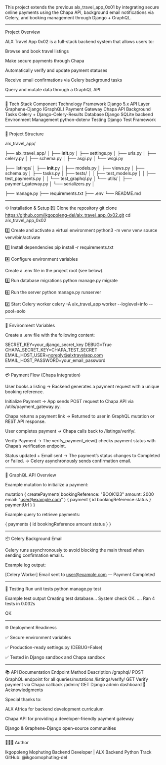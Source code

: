 This project extends the previous alx_travel_app_0x01 by integrating secure online payments using the Chapa API, background email notifications via Celery, and booking management through Django + GraphQL.

---
Project Overview

ALX Travel App 0x02 is a full-stack backend system that allows users to:

Browse and book travel listings

Make secure payments through Chapa

Automatically verify and update payment statuses

Receive email confirmations via Celery background tasks

Query and mutate data through a GraphQL API

---
🧩 Tech Stack
Component	Technology
Framework	Django 5.x
API Layer	Graphene-Django (GraphQL)
Payment Gateway	Chapa API
Background Tasks	Celery + Django-Celery-Results
Database	Django SQLite backend
Environment Management	python-dotenv
Testing	Django Test Framework

---
📁 Project Structure

alx_travel_app/

├── alx_travel_app/
│   ├── __init__.py
│   ├── settings.py
│   ├── urls.py
│   ├── celery.py
│   ├── schema.py
│   ├── asgi.py
│   └── wsgi.py

├── listings/
│   ├── __init__.py
│   ├── models.py
│   ├── views.py
│   ├── schema.py
│   ├── tasks.py
│   ├── tests/
│   │   ├── test_models.py
│   │   ├── test_payments.py
│   │   └── test_graphql.py
│   └── utils/
│       ├── payment_gateway.py
│       └── serializers.py
│

├── manage.py
├── requirements.txt
├── .env
└── README.md

---
⚙️ Installation & Setup
1️⃣ Clone the repository
git clone https://github.com/ikgopoleng-del/alx_travel_app_0x02.git
cd alx_travel_app_0x02

2️⃣ Create and activate a virtual environment
python3 -m venv venv
source venv/bin/activate

3️⃣ Install dependencies
pip install -r requirements.txt

4️⃣ Configure environment variables

Create a .env file in the project root (see below).

5️⃣ Run database migrations
python manage.py migrate

6️⃣ Run the server
python manage.py runserver

7️⃣ Start Celery worker
celery -A alx_travel_app worker --loglevel=info --pool=solo

---
🔐 Environment Variables

Create a .env file with the following content:

SECRET_KEY=your_django_secret_key
DEBUG=True
CHAPA_SECRET_KEY=CHAPA_TEST_SECRET
EMAIL_HOST_USER=noreply@alxtravelapp.com
EMAIL_HOST_PASSWORD=your_email_password

---
💳 Payment Flow (Chapa Integration)

User books a listing
→ Backend generates a payment request with a unique booking reference.

Initialize Payment
→ App sends POST request to Chapa API via /utils/payment_gateway.py.

Chapa returns a payment link
→ Returned to user in GraphQL mutation or REST API response.

User completes payment
→ Chapa calls back to /listings/verify/.

Verify Payment
→ The verify_payment_view() checks payment status with Chapa’s verification endpoint.

Status updated + Email sent
→ The payment’s status changes to Completed or Failed.
→ Celery asynchronously sends confirmation email.

---
🧠 GraphQL API Overview

Example mutation to initialize a payment:

mutation {
  createPayment(
    bookingReference: "BOOK123"
    amount: 2000
    email: "user@example.com"
  ) {
    payment {
      id
      bookingReference
      status
    }
    paymentUrl
  }
}


Example query to retrieve payments:

{
  payments {
    id
    bookingReference
    amount
    status
  }
}

---
📦 Celery Background Email

Celery runs asynchronously to avoid blocking the main thread when sending confirmation emails.

Example log output:

[Celery Worker] Email sent to user@example.com — Payment Completed

---
🧪 Testing
Run unit tests
python manage.py test

Example test output
Creating test database...
System check OK.
....
Ran 4 tests in 0.032s

OK

---
🌐 Deployment Readiness

✅ Secure environment variables

✅ Production-ready settings.py (DEBUG=False)

✅ Tested in Django sandbox and Chapa sandbox

---
📚 API Documentation
Endpoint	Method	Description
/graphql/	POST	GraphQL endpoint for all queries/mutations
/listings/verify/	GET	Verify payment via Chapa callback
/admin/	GET	Django admin dashboard
🏁 Acknowledgments

Special thanks to:

ALX Africa for backend development curriculum

Chapa API for providing a developer-friendly payment gateway

Django & Graphene-Django open-source communities

---
👨🏽‍💻 Author

Ikgopoleng Mophuting
Backend Developer | ALX Backend Python Track
GitHub: @ikgoomophuting-del
